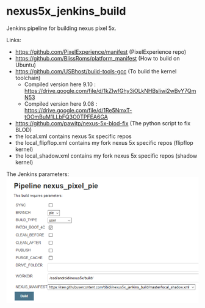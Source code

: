 # nexus5x_jenkins_build
Jenkins pipeline for building nexus pixel 5x.

Links:
  - https://github.com/PixelExperience/manifest (PixelExperience repo)
  - https://github.com/BlissRoms/platform_manifest (How to build on Ubuntu)
  - https://github.com/USBhost/build-tools-gcc (To build the kernel toolchain)
    - Compiled version here 9.10 : https://drive.google.com/file/d/1kZlwfGhy3iOLkNHBsliwi2wBvY7QmN53
    - Compiled version here 9.08 : https://drive.google.com/file/d/1Re5NmxT-tOOmBuM1LLbFQ3O0TPFEA6GA
  - https://github.com/pawitp/nexus-5x-blod-fix (The python script to fix BLOD)
  - the local.xml contains nexus 5x specific repos
  - the local_flipflop.xml contains my fork nexus 5x specific repos (flipflop kernel)
  - the local_shadow.xml contains my fork nexus 5x specific repos (shadow kernel)
  
  The Jenkins parameters:
  ![picture](jenkins.PNG)

 
